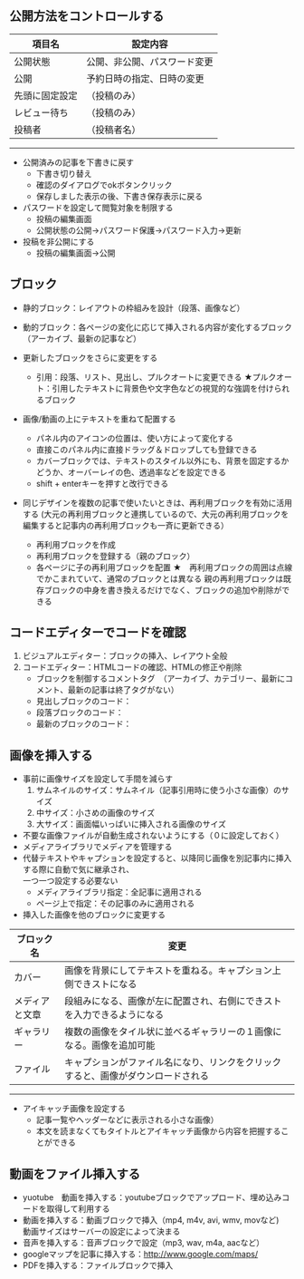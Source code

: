 ## 公開方法をコントロールする
  | 項目名 | 設定内容　|
  |---|---|
  | 公開状態 | 公開、非公開、パスワード変更 |
  | 公開　| 予約日時の指定、日時の変更　|
  | 先頭に固定設定 |（投稿のみ）|
  | レビュー待ち |（投稿のみ）|
  | 投稿者 |（投稿者名）|

---
  - 公開済みの記事を下書きに戻す
      - 下書き切り替え
      - 確認のダイアログでokボタンクリック
      - 保存しました表示の後、下書き保存表示に戻る
  - パスワードを設定して閲覧対象を制限する
      - 投稿の編集画面
      - 公開状態の公開→パスワード保護→パスワード入力→更新
  - 投稿を非公開にする
      - 投稿の編集画面→公開

## ブロック
  - 静的ブロック：レイアウトの枠組みを設計（段落、画像など）
  - 動的ブロック：各ページの変化に応じて挿入される内容が変化するブロック（アーカイブ、最新の記事など）
  - 更新したブロックをさらに変更をする
      - 引用：段落、リスト、見出し、プルクオートに変更できる
        ★プルクオート：引用したテキストに背景色や文字色などの視覚的な強調を付けられるブロック
  - 画像/動画の上にテキストを重ねて配置する
      - パネル内のアイコンの位置は、使い方によって変化する
      - 直接このパネル内に直接ドラッグ＆ドロップしても登録できる
      - カバーブロックでは、テキストのスタイル以外にも、背景を固定するかどうか、オーバーレイの色、透過率などを設定できる
      - shift + enterキーを押すと改行できる
      
  - 同じデザインを複数の記事で使いたいときは、再利用ブロックを有効に活用する
    (大元の再利用ブロックと連携しているので、大元の再利用ブロックを編集すると記事内の再利用ブロックも一斉に更新できる）
    - 再利用ブロックを作成
    - 再利用ブロックを登録する（親のブロック）
    - 各ページに子の再利用ブロックを配置
    ★　再利用ブロックの周囲は点線でかこまれていて、通常のブロックとは異なる
        親の再利用ブロックは既存ブロックの中身を書き換えるだけでなく、ブロックの追加や削除ができる
        
## コードエディターでコードを確認
   1. ビジュアルエディター：ブロックの挿入、レイアウト全般
   2. コードエディター：HTMLコードの確認、HTMLの修正や削除
        - ブロックを制御するコメントタグ　（アーカイブ、カテゴリー、最新にコメント、最新の記事は終了タグがない）
        - 見出しブロックのコード：<!--wp:heading-->
        - 段落ブロックのコード：<!--wp:paragraph-->
        - 最新のブロックのコード：<!--wp:latest-posts-->
      
## 画像を挿入する
   - 事前に画像サイズを設定して手間を減らす
      1. サムネイルのサイズ：サムネイル（記事引用時に使う小さな画像）のサイズ
      2. 中サイズ：小さめの画像のサイズ
      3. 大サイズ：画面幅いっぱいに挿入される画像のサイズ
   - 不要な画像ファイルが自動生成されないようにする（０に設定しておく）
   - メディアライブラリでメディアを管理する
   - 代替テキストやキャプションを設定すると、以降同じ画像を別記事内に挿入する際に自動で気に継承され、  
     一つ一つ設定する必要ない  
        - メディアライブラリ指定：全記事に適用される  
        - ページ上で指定：その記事のみに適用される 
   - 挿入した画像を他のブロックに変更する
   
  | ブロック名 | 変更 |
  |---|---|
  | カバー | 画像を背景にしてテキストを重ねる。キャプション上側できストになる |
  | メディアと文章 | 段組みになる、画像が左に配置され、右側にできストを入力できるようになる |
  | ギャラリー | 複数の画像をタイル状に並べるギャラリーの１画像になる。画像を追加可能 |
  | ファイル | キャプションがファイル名になり、リンクをクリックすると、画像がダウンロードされる |
    
---

  - アイキャッチ画像を設定する　
    - 記事一覧やヘッダーなどに表示される小さな画像）
    - 本文を読まなくてもタイトルとアイキャッチ画像から内容を把握することができる
       
## 動画をファイル挿入する
   - yuotube　動画を挿入する：youtubeブロックでアップロード、埋め込みコードを取得して利用する
   - 動画を挿入する：動画ブロックで挿入（mp4, m4v, avi, wmv, movなど)　動画サイズはサーバーの設定によって決まる
   - 音声を挿入する：音声ブロックで設定（mp3, wav, m4a, aacなど）
   - googleマップを記事に挿入する：http://www.google.com/maps/
   - PDFを挿入する：ファイルブロックで挿入
















